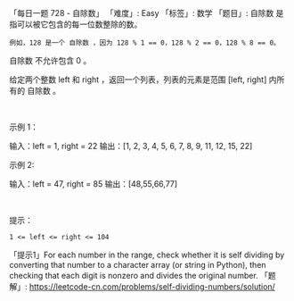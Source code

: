 「每日一题 728 - 自除数」
「难度」: Easy
「标签」: 数学
「题目」: 自除数 是指可以被它包含的每一位数整除的数。


	例如，128 是一个 自除数 ，因为 128 % 1 == 0，128 % 2 == 0，128 % 8 == 0。


自除数 不允许包含 0 。

给定两个整数 left 和 right ，返回一个列表，列表的元素是范围 [left, right] 内所有的 自除数 。

 

示例 1：

输入：left = 1, right = 22
输出：[1, 2, 3, 4, 5, 6, 7, 8, 9, 11, 12, 15, 22]


示例 2:

输入：left = 47, right = 85
输出：[48,55,66,77]


 

提示：


	1 <= left <= right <= 104


「提示1」For each number in the range, check whether it is self dividing by converting that number to a character array (or string in Python), then checking that each digit is nonzero and divides the original number.
「题解」: https://leetcode-cn.com/problems/self-dividing-numbers/solution/